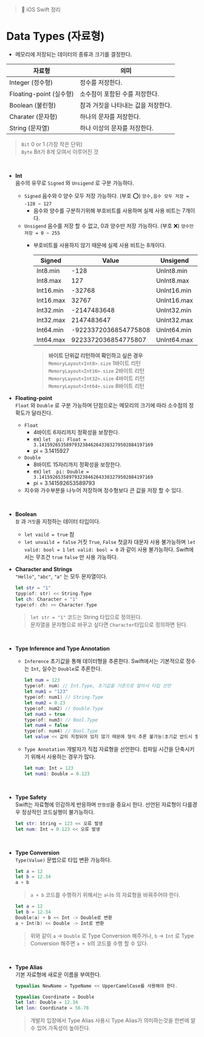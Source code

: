 > 📝 iOS Swift 정리 

# Data Types (자료형)
 - 메모리에 저장되는 데이터의 종류과 크기를 결정한다.

| 자료형 | 의미 |
|--|--|
| Integer (정수형) | 정수를 저장한다.|
| Floating-point (실수형)| 소수점이 포함된 수를 저장한다.|
| Boolean (불린형) | 참과 거짓을 나타내는 값을 저장한다.|
| Charater (문자형) | 하나의 문자를 저장한다.|
| String (문자열) | 하나 이상의 문자를 저장한다.|

> `Bit` 0 or 1 (가장 작은 단위) <br>
> `Byte` Bit가 8개 모여서 이루어진 것
<br>

 - **Int** <br>
 음수의 유무로 `Signed` 와 `Unsigend` 로 구분 가능하다.
    + `Signed` 음수와 0 양수 모두 저장 가능하다. (부호 ⭕️) `양수,음수 모두 저장 = -128 ~ 127`
        - 음수와 양수를 구분하기위해 부호비트를 사용하며 실제 사용 비트는 7개이다.
    + `Unsigend` 음수를 저장 할 수 없고, 0과 양수만 저장 가능하다. (부호 ❌) `양수만 저장 = 0 ~ 255`
        - 부호비트를 사용하지 않기 때문에 실제 사용 비트는 8개이다.
        
            |Signed|Value|Unsigend|Value|
            |--|--| --| --|
            | Int8.min | -128| UnInt8.min| 0|
            | Int8.max | 127| UnInt8.max| 255|
            | Int16.min |  -32768|UnInt16.min | 0|
            | Int16.max |  32767| UnInt16.max| 65535|
            | Int32.min |  -2147483648| UnInt32.min| 0|
            | Int32.max |  2147483647| UnInt32.max| 4294967295|
            | Int64.min |  -9223372036854775808| UnInt64.min| 0|
            | Int64.max |  9223372036854775807| UnInt64.max| 18446744073709551615|
    
            > **바이트 단위값 리턴하여 확인하고 싶은 경우**<br>
            > `MemoryLayout<Int8>.size` 1바이트 리턴<br>
            > `MemoryLayout<Int16>.size` 2바이트 리턴<br>
            > `MemoryLayout<Int32>.size` 4바이트 리턴<br>
            > `MemoryLayout<Int64>.size` 8바이트 리턴

- **Floating-point**<br>
`Float` 와 `Double` 로 구분 가능하며 단점으로는 메모리의 크기에 따라 소수점의 정확도가 달라진다. 
    + `Float` 
        - 4바이트 6자리까지 정확성을 보장한다.
        - ex) `let  pi: Float = 3.141592653589793238462643383279502884197169`
        - pi = 3.1415927
    + `Double`
        - 8바이트 15자리까지 정확성을 보장한다.
        - ex) `let  pi: Double = 3.141592653589793238462643383279502884197169`
        - pi = 3.141592653589793
    + 지수와 가수부분을 나누어 저장하며 정수형보다 큰 값을 저장 할 수 있다.
<Br>

- **Boolean**<br>
 `참` 과 `거짓`을 지정하는 데이터 타입이다. 
     + `let vaild = true` 참
     + `let unvaild = false` 거짓 
    `True`, `False` 첫글자 대문자 사용 불가능하며 `let valid: bool = 1` `let valid: bool = 0` 과 같이 사용 불가능하다. Swift에서는 무조건 `true` `false` 만 사용 가능하다.


- **Character and Strings**<br>
`"Hello"`, `"abc"`, `"a"` 는 모두 문자열이다. 
    ```swift
    let str = "1"
    tpyp(of: str) << String.Type 
    let ch: Character = "1"
    type(of: ch) << Character.Type
    ```
    > `let str = "1"` 코드는 String 타입으로 정의된다.<br>
    > 문자열을 문자형으로 바꾸고 싶다면 `Character`타입으로 정의하면 된다.
<br>

- **Type Inference and Type Annotation**
    + `Inference` 초기값을 통해 데이터형을 추론한다.
     Swift에서는 기본적으로 정수는 `Int`, 실수는 `Double`로 추론한다.
        ```swift
        let num = 123
        type(of: num) // Int.Type, 초기값을 기준으로 알아서 타입 선언
        let num1 = "123"
        type(of: num1) // String.Type
        let num2 = 0.23
        type(of: num2) // Double.Type
        let num3 = true
        type(of: num3) // Bool.Type
        let num4 = false
        type(of: num4) // Bool.Type
        let value << 값이 지정되어 있지 않기 때문에 형식 추론 불가능(초기값 반드시 필요)
        ```
    + `Type Annotation` 개발자가 직접 자료형을 선언한다.
     컴파일 시간을 단축시키기 위해서 사용하는 경우가 많다.
        ```swift
        let num: Int = 123
        let num1: Double = 0.123
        ```
        <br>

-  **Type Safety**<br>
Swift는 자료형에 민감하게 반응하며 `안정성`을 중요시 한다. 선언된 자료형이 다를경우 정상적인 코드실행이 불가능하다.
    ```swift
    let str: String = 123 << 오류 발생
    let num: Int = 0.123 << 오류 발생
    ```
<br>

- **Type Conversion**<br>
`Type(Value)` 문법으로 타입 변환 가능하다.
    ```swift
    let a = 12
    let b = 12.34
    a + b 
    ```
    > `a + b` 코드를 수행하기 위해서는 `a`나`b` 의 자료형을 바꿔주어야 한다.<br>
    ```swift
    let a = 12
    let b = 12.34
    Double(a) + b << Int -> Double로 변환 
    a + Int(b) << Double -> Int로 변환
    ```
    > 위와 같이 `a` -> `Double` 로 Type Conversion 해주거나, `b` -> `Int` 로 Type Conversion 해주면 `a + b`의 코드를 수행 할 수 있다. 
<br>

 - **Type Alias**<br>
    기본 자료형에 새로운 이름을 부여한다.
    ```swift
    typealias NewName = TypeName << UpperCamelCase를 사용해야 한다.
    ```
    ```swift
    typealias Coordinate = Double
    let lat: Double = 12.34
    let lon: Coordinate = 56.78
    ```
    > 개발자 입장에서 Type Alias 사용시 Type Alias가 의미하는것을 한번에 알 수 있어 가독성이 높아진다.

